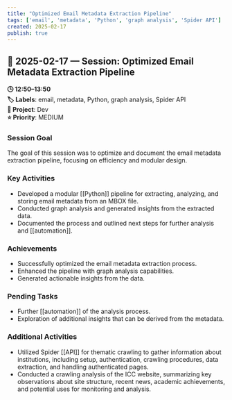 ```yaml
---
title: "Optimized Email Metadata Extraction Pipeline"
tags: ['email', 'metadata', 'Python', 'graph analysis', 'Spider API']
created: 2025-02-17
publish: true
---
```


## 📅 2025-02-17 — Session: Optimized Email Metadata Extraction Pipeline

**🕒 12:50–13:50**  
**🏷️ Labels**: email, metadata, Python, graph analysis, Spider API  
**📂 Project**: Dev  
**⭐ Priority**: MEDIUM  


### Session Goal
The goal of this session was to optimize and document the email metadata extraction pipeline, focusing on efficiency and modular design.

### Key Activities
- Developed a modular [[Python]] pipeline for extracting, analyzing, and storing email metadata from an MBOX file.
- Conducted graph analysis and generated insights from the extracted data.
- Documented the process and outlined next steps for further analysis and [[automation]].

### Achievements
- Successfully optimized the email metadata extraction process.
- Enhanced the pipeline with graph analysis capabilities.
- Generated actionable insights from the data.

### Pending Tasks
- Further [[automation]] of the analysis process.
- Exploration of additional insights that can be derived from the metadata.

### Additional Activities
- Utilized Spider [[API]] for thematic crawling to gather information about institutions, including setup, authentication, crawling procedures, data extraction, and handling authenticated pages.
- Conducted a crawling analysis of the ICC website, summarizing key observations about site structure, recent news, academic achievements, and potential uses for monitoring and analysis.
